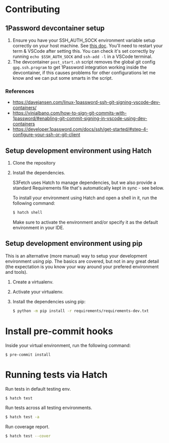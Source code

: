 # Contributing

## 1Password devcontainer setup

1. Ensure you have your SSH_AUTH_SOCK environment variable setup correctly on your host machine. See [this doc](https://developer.1password.com/docs/ssh/get-started/#step-4-configure-your-ssh-or-git-client). You'll need to restart your term & VSCode after setting this. You can check it's set correctly by running `echo $SSH_AUTH_SOCK` and `ssh-add -l` in a VSCode terminal.
1. The devcontainer `post_start.sh` script removes the global git config `gpg.ssh.program` to get 1Password integration working inside the devcontainer, if this causes problems for other configurations let me know and we can put some smarts in the script.

### References

* https://davejansen.com/linux-1password-ssh-git-signing-vscode-dev-containers/
* https://vinialbano.com/how-to-sign-git-commits-with-1password/#enabling-git-commit-signing-in-vscode-using-dev-containers
* https://developer.1password.com/docs/ssh/get-started/#step-4-configure-your-ssh-or-git-client

## Setup development environment using Hatch

1. Clone the repository
1. Install the dependencies.

    S3Fetch uses Hatch to manage dependencies, but we also provide a standard Requirements file that's automatically kept in sync - see below.

    To install your environment using Hatch and open a shell in it, run the following command:

    ```bash
    $ hatch shell
    ```

    Make sure to activate the environment and/or specify it as the default environment in your IDE.

## Setup development environment using pip

This is an alternative (more manual) way to setup your development environment using pip. The basics are covered, but not in any great detail (the expectation is you know your way around your prefered environment and tools).

1. Create a virtualenv.
1. Activate your virtualenv.
1. Install the dependencies using pip:

    ```bash
    $ python -m pip install -r requirements/requirements-dev.txt
    ```

# Install pre-commit hooks

Inside your virtual environment, run the following command:

```
$ pre-commit install
```

# Running tests via Hatch

Run tests in default testing env.

```bash
$ hatch test
```

Run tests across all testing environments.

```bash
$ hatch test -a
```

Run coverage report.

```bash
$ hatch test --cover
```
